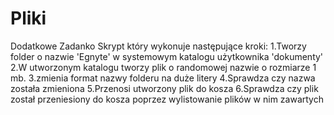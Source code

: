 # Pliki
Dodatkowe Zadanko
Skrypt który wykonuje następujące kroki:
1.Tworzy folder o nazwie 'Egnyte' w systemowym katalogu użytkownika 'dokumenty'
2.W utworzonym katalogu tworzy plik o randomowej nazwie o rozmiarze 1 mb.
3.zmienia format nazwy folderu na duże litery
4.Sprawdza czy nazwa została zmieniona
5.Przenosi utworzony plik do kosza
6.Sprawdza czy plik został przeniesiony do kosza poprzez wylistowanie plików w nim zawartych
